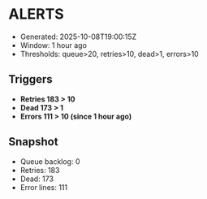 # ALERTS

- Generated: 2025-10-08T19:00:15Z
- Window: 1 hour ago
- Thresholds: queue>20, retries>10, dead>1, errors>10

## Triggers
- **Retries 183 > 10**
- **Dead 173 > 1**
- **Errors 111 > 10 (since 1 hour ago)**

## Snapshot
- Queue backlog: 0
- Retries: 183
- Dead: 173
- Error lines: 111
